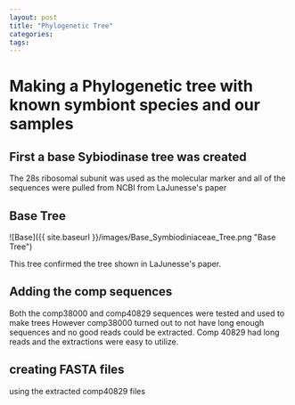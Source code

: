 ```yaml
---
layout: post
title: "Phylogenetic Tree"
categories: 
tags: 
---
```


# Making a Phylogenetic tree with known symbiont species and our samples

## First a base Sybiodinase tree was created

The 28s ribosomal subunit was used as the molecular marker and all of the sequences were pulled from NCBI from LaJunesse's paper 



## Base Tree
![Base]({{ site.baseurl }}/images/Base_Symbiodiniaceae_Tree.png "Base Tree")

This tree confirmed the tree shown in LaJunesse's paper.



## Adding the comp sequences

Both the comp38000 and comp40829 sequences were tested and used to make trees
However comp38000 turned out to not have long enough sequences and no good reads could be extracted.
Comp 40829 had long reads and the extractions were easy to utilize.

## creating FASTA files

using the extracted comp40829 files